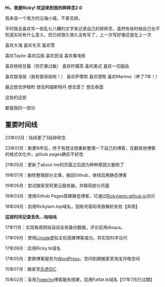 **Hi，我是Ricky! 欢迎来到我的碎碎念2.0** 

我来自一个南方的沿海小城，不善言辞。

平时我总喜欢写一些乱七八糟的文字来记录自己的碎碎念，虽然有些时候自己也不知道实际有什么意义，但已经很久很久没有写了，上一次写好像还是在上一次



喜欢大海 喜欢冬天 喜欢雪

喜欢Taylor 喜欢后摇 喜欢民谣 喜欢看电影

喜欢杨枝甘露（但芒果过敏） 喜欢柠檬茶 喜欢美式 喜欢一切甜品

喜欢银渐层（我有银渐层啦！） 喜欢萨摩耶 喜欢德牧 喜欢Marimo（养了7年！）

最近想去伊根町 想去阿姆斯特丹 想去垦丁 想去泰国

这些的这些

都是我的一部分


<h2>重要时间线</h2>
23年03月：陆续更了3段碎碎念

23年01月：断更N年后，终于有想法想重新整理一下自己的博客，在翻其他博客的格式优化中，github pages确实不好改

21年05月：更新了about me的页面之后因为种种原因又删除了

19年07月：删除整理部分文章，搬回Github，继续启用静态博客

19年05月：尝试搬家至阿里云服务器，并精简部分页面

19年03月：使用Github Pages搭建静态博客，可通过<a href="https://Rickylamn.github.io/">Rickylamn.github.io</a>访问

18年09月：启用Rickylam.top域名，因账号密码导致解析失败【弃用】

**这段时间记录丢失...咕咕咕**  

17年11月：实现每周网站自动全局备份数据，评论启用disqus。

17年09月：使用<a href="https://www.linode.com/">Linode</a>虚拟主机搭建博客成功，并实现科学访问

17年08月：启用Ricky.tk域名

17年05月：更换博客服务为<a href="https://cn.wordpress.org/">WordPress</a>，空间到期搬家至淘宝月租空间

15年07月：搬家至<a href="https://lehuidc.com/">乐虎IDC</a>

15年02月：采用<a href="http://typecho.org/">Typecho</a>博客服务搭建，启用Fatfat.tk域名【17年7月已过期】
